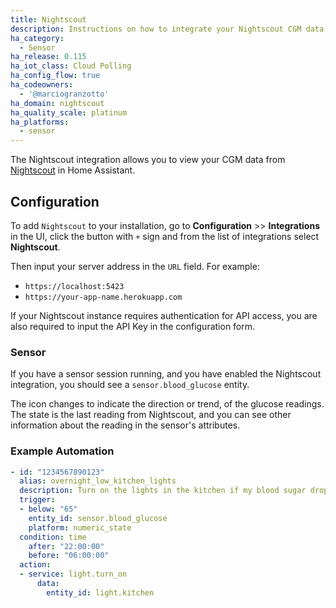 ```yaml
---
title: Nightscout
description: Instructions on how to integrate your Nightscout CGM data into Home Assistant.
ha_category:
  - Sensor
ha_release: 0.115
ha_iot_class: Cloud Polling
ha_config_flow: true
ha_codeowners:
  - '@marciogranzotto'
ha_domain: nightscout
ha_quality_scale: platinum
ha_platforms:
  - sensor
---
```


The Nightscout integration allows you to view your CGM data from [Nightscout](http://www.nightscout.info/) in Home Assistant.

## Configuration

To add `Nightscout` to your installation, go to **Configuration** >> **Integrations** in the UI, click the button with `+` sign and from the list of integrations select **Nightscout**.

Then input your server address in the `URL` field. For example:

- `https://localhost:5423`
- `https://your-app-name.herokuapp.com`

If your Nightscout instance requires authentication for API access, you are also required to input the API Key in the configuration form.

### Sensor

If you have a sensor session running, and you have enabled the Nightscout integration, you should see a `sensor.blood_glucose` entity.

The icon changes to indicate the direction or trend, of the glucose readings.
The state is the last reading from Nightscout, and you can see other information about the reading in the sensor's attributes.

### Example Automation

```yaml
- id: "1234567890123"
  alias: overnight_low_kitchen_lights
  description: Turn on the lights in the kitchen if my blood sugar drops low overnight
  trigger:
  - below: "65"
    entity_id: sensor.blood_glucose
    platform: numeric_state
  condition: time
    after: "22:00:00"
    before: "06:00:00"
  action:
  - service: light.turn_on
      data:
        entity_id: light.kitchen
```
